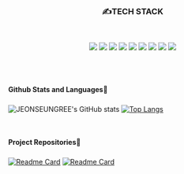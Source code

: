 <h3 align="center">✍TECH STACK</h3>
</br>
<p align="center">
<img src="https://img.shields.io/badge/JAVA-007396?style=for-the-badge&logo=java&logoColor=white">
<img src="https://img.shields.io/badge/Spring-6DB33F?style=for-the-badge&logo=Spring&logoColor=white">
<img src="https://img.shields.io/badge/mysql-4479A1?style=for-the-badge&logo=mysql&logoColor=white">
<img src="https://img.shields.io/badge/javascript-F7DF1E?style=for-the-badge&logo=javascript&logoColor=black">
<img src="https://img.shields.io/badge/vue.js-4FC08D?style=for-the-badge&logo=vue.js&logoColor=white">
<img src="https://img.shields.io/badge/html-E34F26?style=for-the-badge&logo=html5&logoColor=white">
<img src="https://img.shields.io/badge/css-1572B6?style=for-the-badge&logo=css3&logoColor=white">
<img src="https://img.shields.io/badge/github-181717?style=for-the-badge&logo=github&logoColor=white">
<img src="https://img.shields.io/badge/aws-232F3E?style=for-the-badge&logo=aws&logoColor=white">
</p>

</br>
</br>

<h4> Github Stats and Languages🏁</h4>

###
![JEONSEUNGREE's GitHub stats](https://github-readme-stats.vercel.app/api?username=JEONSEUNGREE&theme=default&show_icons=true&hide=stars,issues&line_height=30&card_width=400)
[![Top Langs](https://github-readme-stats.vercel.app/api/top-langs/?username=JEONSEUNGREE&layout=compact&exclude_repo=React_Instagram,JEONSEUNGREE.github.io,TECH&card_width=280)](https://github.com/JEONSEUNGREE/github-readme-stats)

</br>
<h4>Project Repositories🚀</h4>

###
[![Readme Card](https://github-readme-stats.vercel.app/api/pin/?username=JEONSEUNGREE&repo=project_1)](https://github.com/JEONSEUNGREE/project_1)
[![Readme Card](https://github-readme-stats.vercel.app/api/pin/?username=JEONSEUNGREE&repo=URUNNER)](https://github.com/JEONSEUNGREE/URUNNER)

<!--
**JEONSEUNGREE/JEONSEUNGREE** is a ✨ _special_ ✨ repository because its `README.md` (this file) appears on your GitHub profile.

Here are some ideas to get you started:

- 🔭 I’m currently working on ...
- 🌱 I’m currently learning ...
- 👯 I’m looking to collaborate on ...
- 🤔 I’m looking for help with ...
- 💬 Ask me about ...
- 📫 How to reach me: ...
- 😄 Pronouns: ...
- ⚡ Fun fact: ...
-->
